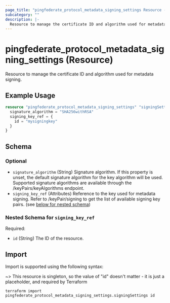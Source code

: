 ```yaml
---
page_title: "pingfederate_protocol_metadata_signing_settings Resource - terraform-provider-pingfederate"
subcategory: ""
description: |-
  Resource to manage the certificate ID and algorithm used for metadata signing.
---
```


# pingfederate_protocol_metadata_signing_settings (Resource)

Resource to manage the certificate ID and algorithm used for metadata signing.

## Example Usage

```terraform
resource "pingfederate_protocol_metadata_signing_settings" "signingSettings" {
  signature_algorithm = "SHA256withRSA"
  signing_key_ref = {
    id = "mysigningkey"
  }
}
```

<!-- schema generated by tfplugindocs -->
## Schema

### Optional

- `signature_algorithm` (String) Signature algorithm. If this property is unset, the default signature algorithm for the key algorithm will be used. Supported signature algorithms are available through the /keyPairs/keyAlgorithms endpoint.
- `signing_key_ref` (Attributes) Reference to the key used for metadata signing. Refer to /keyPair/signing to get the list of available signing key pairs. (see [below for nested schema](#nestedatt--signing_key_ref))

<a id="nestedatt--signing_key_ref"></a>
### Nested Schema for `signing_key_ref`

Required:

- `id` (String) The ID of the resource.

## Import

Import is supported using the following syntax:

~> This resource is singleton, so the value of "id" doesn't matter - it is just a placeholder, and required by Terraform

```shell
terraform import pingfederate_protocol_metadata_signing_settings.signingSettings id
```